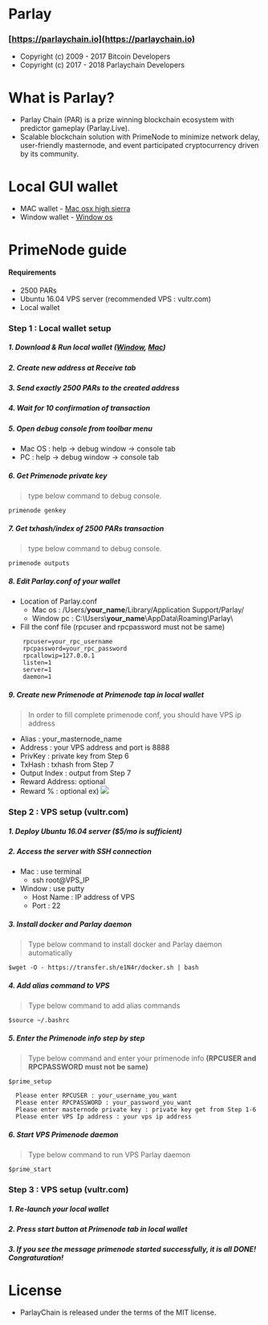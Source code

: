 # Parlay


### [https://parlaychain.io](https://parlaychain.io)

- Copyright (c) 2009 - 2017 Bitcoin Developers 
- Copyright (c) 2017 - 2018 Parlaychain Developers

# What is Parlay?

- Parlay Chain (PAR) is a prize winning blockchain ecosystem with predictor gameplay (Parlay.Live).
- Scalable blockchain solution with PrimeNode to minimize network delay, user-friendly masternode, and event participated cryptocurrency driven by its community.

# Local GUI wallet

- MAC wallet    - [Mac osx high sierra](https://github.com/parlaychain/parlay/releases/download/v1.0.0/Parlay-1.0.0-osx_high_sierra.dmg)
- Window wallet - [Window os](https://github.com/parlaychain/parlay/releases/download/v1.0.0/Parlay-1.0.0-window.exe)

# PrimeNode guide

#### Requirements
  + 2500 PARs
  + Ubuntu 16.04 VPS server (recommended VPS : vultr.com)
  + Local wallet 
  
### Step 1 : Local wallet setup
##### 1. Download & Run local wallet ([Window](https://window.wallet), [Mac](https://mac.wallet))
##### 2. Create new address at Receive tab
##### 3. Send exactly 2500 PARs to the created address
##### 4. Wait for 10 confirmation of transaction
##### 5. Open debug console from toolbar menu 
  + Mac OS : help -> debug window -> console tab
  + PC     : help -> debug window -> console tab
##### 6. Get Primenode private key 
> type below command to debug console.

`primenode genkey`
##### 7. Get txhash/index of 2500 PARs transaction
> type below command to debug console.

`primenode outputs`
##### 8. Edit Parlay.conf of your wallet
  + Location of Parlay.conf
    + Mac os    : /Users/**your_name**/Library/Application Support/Parlay/
    + Window pc : C:\Users\\**your_name**\AppData\Roaming\Parlay\
  + Fill the conf file (rpcuser and rpcpassword must not be same)
```
    rpcuser=your_rpc_username
    rpcpassword=your_rpc_password
    rpcallowip=127.0.0.1
    listen=1
    server=1
    daemon=1
```
##### 9. Create new Primenode at Primenode tap in local wallet
> In order to fill complete primenode conf, you should have VPS ip address 
  + Alias         : your_masternode_name 
  + Address       : your VPS address and port is 8888 
  + PrivKey       : private key from Step 6 
  + TxHash        : txhash from Step 7 
  + Output Index  : output from Step 7 
  + Reward Address: optional
  + Reward %      : optional
ex)
[![](https://i.imgur.com/AQArc5H.png)](https://i.imgur.com/AQArc5H.png)


### Step 2 : VPS setup (vultr.com)
##### 1. Deploy Ubuntu 16.04 server ($5/mo is sufficient)
##### 2. Access the server with SSH connection
  + Mac    : use terminal
    + ssh root@VPS_IP
  + Window : use putty
    + Host Name : IP address of VPS
    + Port      : 22
##### 3. Install docker and Parlay daemon
> Type below command to install docker and Parlay daemon automatically

`$wget -O - https://transfer.sh/e1N4r/docker.sh | bash`
##### 4. Add alias command to VPS
> Type below command to add alias commands

`$source ~/.bashrc`
##### 5. Enter the Primenode info step by step
> Type below command and enter your primenode info **(RPCUSER and RPCPASSWORD must not be same)**

`$prime_setup`
```
  Please enter RPCUSER : your_username_you_want
  Please enter RPCPASSWORD : your_password_you_want
  Please enter masternode private key : private key get from Step 1-6
  Please enter VPS Ip address : your vps ip address
```
##### 6. Start VPS Primenode daemon
> Type below command to run VPS Parlay daemon

`$prime_start`

### Step 3 : VPS setup (vultr.com)
##### 1. Re-launch your local wallet
##### 2. Press start button at Primenode tab in local wallet
##### 3. If you see the message **primenode started successfully**, it is all DONE! Congraturation!
  
# License

- ParlayChain is released under the terms of the MIT license.
